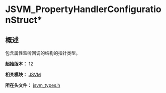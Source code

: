 # JSVM_PropertyHandlerConfigurationStruct*
<!--Kit: Common Basic Capability-->
<!--Subsystem: arkcompiler-->
<!--Owner: @yuanxiaogou; @string_sz-->
<!--SE: @knightaoko-->
<!--TSE: @test_lzz-->

## 概述

包含属性监听回调的结构的指针类型。

**起始版本：** 12

**相关模块：** [JSVM](capi-jsvm.md)

**所在头文件：** [jsvm_types.h](capi-jsvm-types-h.md)